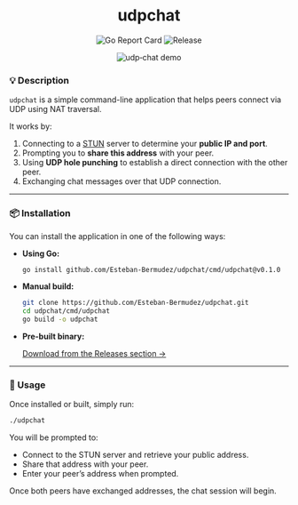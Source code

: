 <html>
  <h1 align="center">udpchat</h1>
</html>

<p align="center">
  <!-- Replace these URLs with your actual badge image URLs -->
  <img alt="Go Report Card" src="https://goreportcard.com/badge/github.com/Esteban-Bermudez/udpchat">
  <img alt="Release" src="https://img.shields.io/github/v/release/Esteban-Bermudez/udpchat">
</p>

<p align="center">
  <!-- Add your animated GIF here -->
  <img alt="udp‑chat demo" src="path/to/demo.gif">
</p>

### 💡 Description

`udpchat` is a simple command-line application that helps peers connect via UDP using NAT traversal.

It works by:

1. Connecting to a [STUN](https://en.wikipedia.org/wiki/STUN) server to determine your **public IP and port**.
2. Prompting you to **share this address** with your peer.
3. Using **UDP hole punching** to establish a direct connection with the other peer.
4. Exchanging chat messages over that UDP connection.

---

### 📦 Installation

You can install the application in one of the following ways:

* **Using Go:**

  ```bash
  go install github.com/Esteban-Bermudez/udpchat/cmd/udpchat@v0.1.0
  ```

* **Manual build:**

  ```bash
  git clone https://github.com/Esteban-Bermudez/udpchat.git
  cd udpchat/cmd/udpchat
  go build -o udpchat
  ```

* **Pre-built binary:**

  [Download from the Releases section →](https://github.com/Esteban-Bermudez/udpchat/releases/tag/v0.1.0)

---

### 🚀 Usage

Once installed or built, simply run:

```bash
./udpchat
```

You will be prompted to:

* Connect to the STUN server and retrieve your public address.
* Share that address with your peer.
* Enter your peer’s address when prompted.

Once both peers have exchanged addresses, the chat session will begin.
